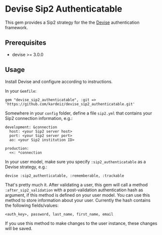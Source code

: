 Devise Sip2 Authenticatable
===========================

This gem provides a Sip2 strategy for the the [Devise](http://github.com/plataformatec/devise) authentication framework.

Prerequisites
-------------
 * devise >= 3.0.0
 
Usage
-----

Install Devise and configure according to instructions.

In your `Gemfile`:

    gem "devise_sip2_authenticatable", :git => 'https://github.com/kardeiz/devise_sip2_authenticatable.git'

Somewhere in your `config` folder, define a file `sip2.yml` that contains your Sip2 connection information, e.g.:

    development: &connection
      host: <your Sip2 server host>
      port: <your Sip2 server port>
      ao: <your Sip2 institution ID>
  
    production:
      <<: *connection

In your user model, make sure you specify `:sip2_authenticatable` as a Devise strategy, e.g.:

    devise :sip2_authenticatable, :rememberable, :trackable

That's pretty much it. After validating a user, this gem will call a method `:after_sip2_validation` with a post-validation authentication hash as argument, if this method is defined on your user model. You can use this method to store information about your user. Currently the hash contains the following fields/values: 

    <auth_key>, password, last_name, first_name, email

If you use this method to make changes to the user instance, these changes will be saved.

